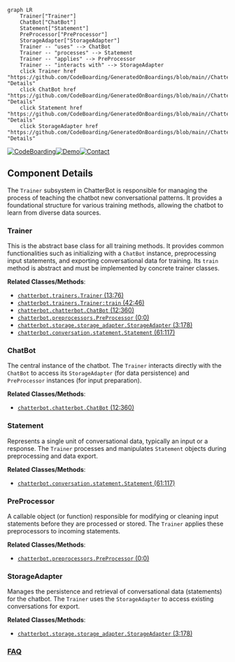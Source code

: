 ```mermaid
graph LR
    Trainer["Trainer"]
    ChatBot["ChatBot"]
    Statement["Statement"]
    PreProcessor["PreProcessor"]
    StorageAdapter["StorageAdapter"]
    Trainer -- "uses" --> ChatBot
    Trainer -- "processes" --> Statement
    Trainer -- "applies" --> PreProcessor
    Trainer -- "interacts with" --> StorageAdapter
    click Trainer href "https://github.com/CodeBoarding/GeneratedOnBoardings/blob/main//ChatterBot/Trainer.md" "Details"
    click ChatBot href "https://github.com/CodeBoarding/GeneratedOnBoardings/blob/main//ChatterBot/ChatBot.md" "Details"
    click Statement href "https://github.com/CodeBoarding/GeneratedOnBoardings/blob/main//ChatterBot/Statement.md" "Details"
    click StorageAdapter href "https://github.com/CodeBoarding/GeneratedOnBoardings/blob/main//ChatterBot/StorageAdapter.md" "Details"
```
[![CodeBoarding](https://img.shields.io/badge/Generated%20by-CodeBoarding-9cf?style=flat-square)](https://github.com/CodeBoarding/GeneratedOnBoardings)[![Demo](https://img.shields.io/badge/Try%20our-Demo-blue?style=flat-square)](https://www.codeboarding.org/demo)[![Contact](https://img.shields.io/badge/Contact%20us%20-%20contact@codeboarding.org-lightgrey?style=flat-square)](mailto:contact@codeboarding.org)

## Component Details

The `Trainer` subsystem in ChatterBot is responsible for managing the process of teaching the chatbot new conversational patterns. It provides a foundational structure for various training methods, allowing the chatbot to learn from diverse data sources.

### Trainer
This is the abstract base class for all training methods. It provides common functionalities such as initializing with a `ChatBot` instance, preprocessing input statements, and exporting conversational data for training. Its `train` method is abstract and must be implemented by concrete trainer classes.


**Related Classes/Methods**:

- <a href="https://github.com/gunthercox/ChatterBot/blob/master/chatterbot/trainers.py#L13-L76" target="_blank" rel="noopener noreferrer">`chatterbot.trainers.Trainer` (13:76)</a>
- <a href="https://github.com/gunthercox/ChatterBot/blob/master/chatterbot/trainers.py#L42-L46" target="_blank" rel="noopener noreferrer">`chatterbot.trainers.Trainer:train` (42:46)</a>
- <a href="https://github.com/gunthercox/ChatterBot/blob/master/chatterbot/chatterbot.py#L12-L360" target="_blank" rel="noopener noreferrer">`chatterbot.chatterbot.ChatBot` (12:360)</a>
- <a href="https://github.com/gunthercox/ChatterBot/blob/master/chatterbot/preprocessors.py#L0-L0" target="_blank" rel="noopener noreferrer">`chatterbot.preprocessors.PreProcessor` (0:0)</a>
- <a href="https://github.com/gunthercox/ChatterBot/blob/master/chatterbot/storage/storage_adapter.py#L3-L178" target="_blank" rel="noopener noreferrer">`chatterbot.storage.storage_adapter.StorageAdapter` (3:178)</a>
- <a href="https://github.com/gunthercox/ChatterBot/blob/master/chatterbot/conversation.py#L61-L117" target="_blank" rel="noopener noreferrer">`chatterbot.conversation.statement.Statement` (61:117)</a>


### ChatBot
The central instance of the chatbot. The `Trainer` interacts directly with the `ChatBot` to access its `StorageAdapter` (for data persistence) and `PreProcessor` instances (for input preparation).


**Related Classes/Methods**:

- <a href="https://github.com/gunthercox/ChatterBot/blob/master/chatterbot/chatterbot.py#L12-L360" target="_blank" rel="noopener noreferrer">`chatterbot.chatterbot.ChatBot` (12:360)</a>


### Statement
Represents a single unit of conversational data, typically an input or a response. The `Trainer` processes and manipulates `Statement` objects during preprocessing and data export.


**Related Classes/Methods**:

- <a href="https://github.com/gunthercox/ChatterBot/blob/master/chatterbot/conversation.py#L61-L117" target="_blank" rel="noopener noreferrer">`chatterbot.conversation.statement.Statement` (61:117)</a>


### PreProcessor
A callable object (or function) responsible for modifying or cleaning input statements before they are processed or stored. The `Trainer` applies these preprocessors to incoming statements.


**Related Classes/Methods**:

- <a href="https://github.com/gunthercox/ChatterBot/blob/master/chatterbot/preprocessors.py#L0-L0" target="_blank" rel="noopener noreferrer">`chatterbot.preprocessors.PreProcessor` (0:0)</a>


### StorageAdapter
Manages the persistence and retrieval of conversational data (statements) for the chatbot. The `Trainer` uses the `StorageAdapter` to access existing conversations for export.


**Related Classes/Methods**:

- <a href="https://github.com/gunthercox/ChatterBot/blob/master/chatterbot/storage/storage_adapter.py#L3-L178" target="_blank" rel="noopener noreferrer">`chatterbot.storage.storage_adapter.StorageAdapter` (3:178)</a>




### [FAQ](https://github.com/CodeBoarding/GeneratedOnBoardings/tree/main?tab=readme-ov-file#faq)